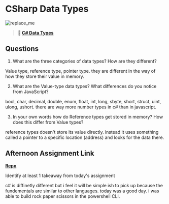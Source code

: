 # CSharp Data Types

![replace_me](https://codeworks.blob.core.windows.net/public/assets/img/illustrations/placeholder.svg)

> **📖 [C# Data Types](https://codeworksacademy.com/fs-student-guide/resources/wk10/01-CSharp-Generics)**

## Questions

1. What are the three categories of data types? How are they different?

Value type, reference type, pointer type. they are different in the way of how they store their value in memory.

2. What are the Value-type data types? What differences do you notice from JavaScript?

bool, char, decimal, double, enum, float, int, long, sbyte, short, struct, uint, ulong, ushort. there are way more number types in c# than in javascript.

3. In your own words how do Reference types get stored in memory? How does this differ from Value types?


reference types doesn't store its value directly. instead it uses something called a pointer to a specific location (address) and looks for the data there. 


## Afternoon Assignment Link

**[Repo](https://github.com/ScottBickish/c-sharp-r.p.s.git)**

Identify at least 1 takeaway from today's assignment

c# is diffinetly different but i feel it will be simple ish to pick up because the fundementals are similar to other languages. today was a good day. i was able to build rock paper scissors in the powershell CLI.